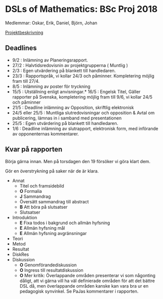 # DSLs of Mathematics: BSc Proj 2018

Medlemmar: Oskar, Erik, Daniel, Björn, Johan

[Projektbeskrivning](DSLsofMath_andra_kurser.md)


## Deadlines
* 9/2  : Inlämning av Planeringsrapport.
* 27/2 : Halvtidsredovisnin av projektgrupperna ( Muntlig )
* 2/3  : Egen utvärdering på blankett till handledaren.
* 23/3 : Rapportspråk, vi kollar 24/3 och påminner. Kompletering möjlig fram till 27/4.
* 8/5  : Inlämning av poster för tryckning
* 15/5 : Utställning enligt anvisningar.* 16/5 : Engelsk Titel, Gäller rapporter på Svenska, kompletering möjlig fram till 9/6, vi kollar 24/5 och påminner
* 21/5 : Deadline inlämning av Opposition, skriftlig elektronisk
* 24/5 eller 25/5 : Muntliga slutredovisningar och opposition & Avtal om publicering, lämnas in i samband med presentationen
* 25/5 : Egen utvärdering på blankett till handledaren.
* 1/6 : Deadline inlämning av slutrapport, elektronisk form, med införande av opponenternas kommentarer.


## Kvar på rapporten

Börja gärna innan. Men på torsdagen den 19 försöker vi göra klart dem.

Gör en överstrykning på saker när de är klara.

- Annat
    - Titel och framsidebild
    - **O** Formalia
    - **J** Sammandrag
    - Översätt sammandrag till abstract
    - **B** Att böra på slutsatser
    - Slutsatser
- Introduktion
    - **E** Fixa todos i bakgrund och allmän hyfsning
    - **E** Allmän hyfsning mål
    - **E** Allmän hyfsning avgränsningar
- Teori
- Metod
- Resultat
- DiskRes
- Diskussion
    - **O** Genomförandediskussion
    - **O** Ingress till resultatdiskussion
    - **O** Mer kritik: Överlappande områden presenterar vi som någonting dåligt, att vi gärna vill ha väl definierade områden för att det bättre DSL då, men överlappande områden kanske kan vara bra ur en pedagogisk synvinkel. Se PaJas kommentarer i rapporten.










